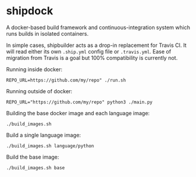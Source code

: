 shipdock
========

A docker-based build framework and continuous-integration system which
runs builds in isolated containers.

In simple cases, shipbuilder acts as a drop-in replacement for Travis CI.
It will read either its own `.ship.yml` config file or `.travis.yml`.
Ease of migration from Travis is a goal but 100% compatibility is currently
not.

Running inside docker:

    REPO_URL=https://github.com/my/repo" ./run.sh

Running outside of docker:

    REPO_URL="https://github.com/my/repo" python3 ./main.py


Building the base docker image and each language image:

    ./build_images.sh

Build a single language image:

    ./build_images.sh language/python

Build the base image:

    ./build_images.sh base

